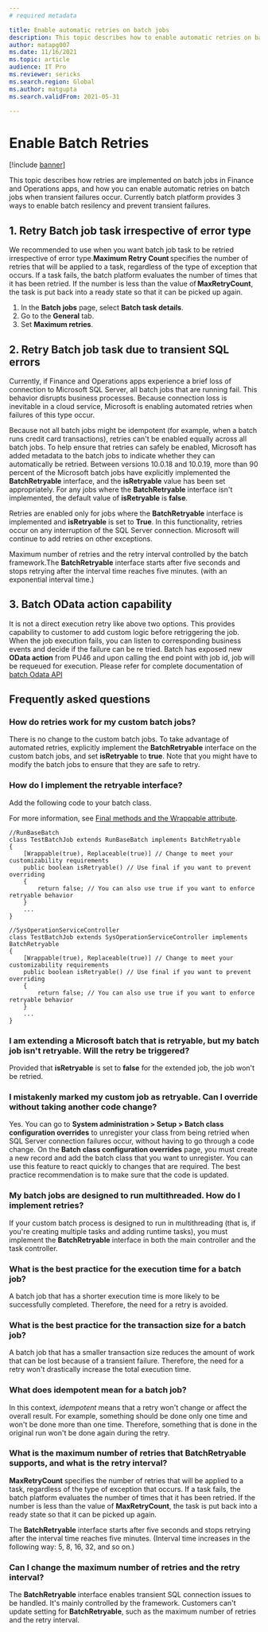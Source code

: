 ```yaml
---
# required metadata

title: Enable automatic retries on batch jobs
description: This topic describes how to enable automatic retries on batch jobs when transient failures occur.
author: matapg007
ms.date: 11/16/2021
ms.topic: article
audience: IT Pro
ms.reviewer: sericks
ms.search.region: Global
ms.author: matgupta
ms.search.validFrom: 2021-05-31

---
```


# Enable Batch Retries

[!include [banner](../includes/banner.md)]

This topic describes how retries are implemented on batch jobs in Finance and Operations apps, and how you can enable automatic retries on batch jobs when transient failures occur. Currently batch platform provides 3 ways to enable batch resilency and prevent transient failures.

## 1. Retry Batch job task irrespective of error type
We recommended to use when you want batch job task to be retried irrespective of error type.**Maximum Retry Count** specifies the number of retries that will be applied to a task, regardless of the type of exception that occurs. If a task fails, the batch platform evaluates the number of times that it has been retried. If the number is less than the value of **MaxRetryCount**, the task is put back into a ready state so that it can be picked up again. 

1. In the **Batch jobs** page, select **Batch task details**.
2. Go to the **General** tab.
3. Set **Maximum retries**.

## 2. Retry Batch job task due to transient SQL errors
Currently, if Finance and Operations apps experience a brief loss of connection to Microsoft SQL Server, all batch jobs that are running fail. This behavior disrupts business processes. Because connection loss is inevitable in a cloud service, Microsoft is enabling automated retries when failures of this type occur.

Because not all batch jobs might be idempotent (for example, when a batch runs credit card transactions), retries can't be enabled equally across all batch jobs. To help ensure that retries can safely be enabled, Microsoft has added metadata to the batch jobs to indicate whether they can automatically be retried. Between versions 10.0.18 and 10.0.19, more than 90 percent of the Microsoft batch jobs have explicitly implemented the **BatchRetryable** interface, and the **isRetryable** value has been set appropriately. For any jobs where the **BatchRetryable** interface isn't implemented, the default value of **isRetryable** is **false**.

Retries are enabled only for jobs where the **BatchRetryable** interface is implemented and **isRetryable** is set to **True**. In this functionality, retries occur on any interruption of the SQL Server connection. Microsoft will continue to add retries on other exceptions.

Maximum number of retries and the retry interval controlled by the batch framework.The **BatchRetryable** interface starts after five seconds and stops retrying after the interval time reaches five minutes. (with an exponential interval time.)

## 3. Batch OData action capability
It is not a direct execution retry like above two options. This provides capability to customer to add custom logic before retriggering the job. When the job execution fails, you can listen to corresponding business events and decide if the failure can be re tried. Batch has exposed new **OData action** from PU46 and upon calling the end point with job id, job will be requeued for execution.
Please refer for complete documentation of [batch Odata API](https://docs.microsoft.com/en-us/dynamics365/fin-ops-core/dev-itpro/sysadmin/batch-odata-api)



## Frequently asked questions

### How do retries work for my custom batch jobs?

There is no change to the custom batch jobs. To take advantage of automated retries, explicitly implement the **BatchRetryable** interface on the custom batch jobs, and set **isRetryable** to **true**. Note that you might have to modify the batch jobs to ensure that they are safe to retry.

### How do I implement the retryable interface?

Add the following code to your batch class.

For more information, see [Final methods and the Wrappable attribute](../extensibility/method-wrapping-coc.md).

```
//RunBaseBatch
class TestBatchJob extends RunBaseBatch implements BatchRetryable
{
    [Wrappable(true), Replaceable(true)] // Change to meet your customizability requirements
    public boolean isRetryable() // Use final if you want to prevent overriding
    {
        return false; // You can also use true if you want to enforce retryable behavior
    }
    ...
} 

//SysOperationServiceController 
class TestBatchJob extends SysOperationServiceController implements BatchRetryable
{
    [Wrappable(true), Replaceable(true)] // Change to meet your customizability requirements
    public boolean isRetryable() // Use final if you want to prevent overriding
    {
        return false; // You can also use true if you want to enforce retryable behavior
    }
    ...
}
```

### I am extending a Microsoft batch that is retryable, but my batch job isn't retryable. Will the retry be triggered?

Provided that **isRetryable** is set to **false** for the extended job, the job won't be retried.

### I mistakenly marked my custom job as retryable. Can I override without taking another code change?

Yes. You can go to **System administration \> Setup \> Batch class configuration overrides** to unregister your class from being retried when SQL Server connection failures occur, without having to go through a code change. On the **Batch class configuration overrides** page, you must create a new record and add the batch class that you want to unregister. You can use this feature to react quickly to changes that are required. The best practice recommendation is to make sure that the code is updated.

### My batch jobs are designed to run multithreaded. How do I implement retries?

If your custom batch process is designed to run in multithreading (that is, if you're creating multiple tasks and adding runtime tasks), you must implement the **BatchRetryable** interface in both the main controller and the task controller.

### What is the best practice for the execution time for a batch job?

A batch job that has a shorter execution time is more likely to be successfully completed. Therefore, the need for a retry is avoided.
 
### What is the best practice for the transaction size for a batch job?

A batch job that has a smaller transaction size reduces the amount of work that can be lost because of a transient failure. Therefore, the need for a retry won't drastically increase the total execution time.

### What does idempotent mean for a batch job?

In this context, *idempotent* means that a retry won't change or affect the overall result. For example, something should be done only one time and won't be done more than one time. Therefore, something that is done in the original run won't be done again during the retry.

### What is the maximum number of retries that BatchRetryable supports, and what is the retry interval?

**MaxRetryCount** specifies the number of retries that will be applied to a task, regardless of the type of exception that occurs. If a task fails, the batch platform evaluates the number of times that it has been retried. If the number is less than the value of **MaxRetryCount**, the task is put back into a ready state so that it can be picked up again.

The **BatchRetryable** interface starts after five seconds and stops retrying after the interval time reaches five minutes. (Interval time increases in the following way: 5, 8, 16, 32, and so on.)

### Can I change the maximum number of retries and the retry interval?

The **BatchRetryable** interface enables transient SQL connection issues to be handled. It's mainly controlled by the framework. Customers can't update setting for **BatchRetryable**, such as the maximum number of retries and the retry interval.
